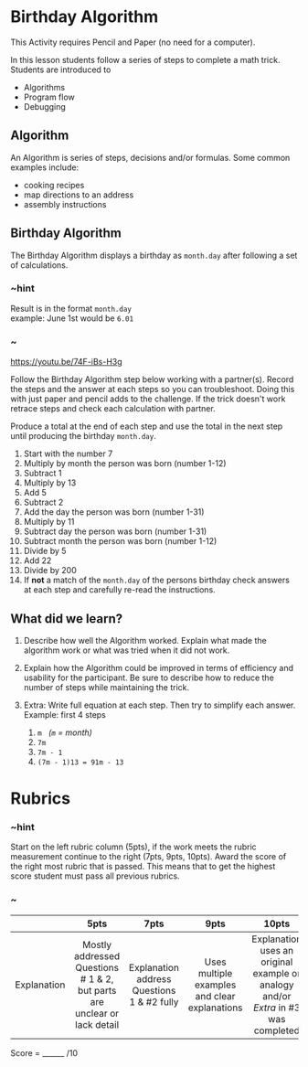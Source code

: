 # Birthday Algorithm
This Activity requires Pencil and Paper (no need for a computer).

In this lesson students follow a series of steps to complete a math trick. Students are introduced to 
* Algorithms  
* Program flow  
* Debugging  

## Algorithm  

An Algorithm is series of steps, decisions and/or formulas. Some common examples include:  

* cooking recipes  
* map directions to an address  
* assembly instructions  

## Birthday Algorithm  

The Birthday Algorithm displays a birthday as `month.day` after following a set of calculations.  
### ~hint

Result is in the format `month.day`  
example: June 1st would be `6.01`

### ~

https://youtu.be/74F-iBs-H3g 

Follow the Birthday Algorithm step below working with a partner(s). Record the steps and the answer at each steps so you can troubleshoot. Doing this with just paper and pencil adds to the challenge. If the trick doesn't work retrace steps and check each calculation with partner. 

Produce a total at the end of each step and use the total in the next step until producing the birthday `month.day`. 
1. Start with the number 7  
2. Multiply by month the person was born (number 1-12)  
3. Subtract 1  
4. Multiply by 13  
5. Add 5  
6. Subtract 2  
7. Add the day the person was born (number 1-31)  
8. Multiply by 11  
8. Subtract day the person was born (number 1-31)  
10. Subtract month the person was born (number 1-12)  
11. Divide by 5  
12. Add 22  
13. Divide by 200  
14. If **not** a match of the `month.day` of the persons birthday check answers at each step and carefully re-read the instructions.  

## What did we learn? 

1. Describe how well the Algorithm worked.  Explain what made the algorithm work or what was tried when it did not work.  
2. Explain how the Algorithm could be improved in terms of efficiency and usability for the participant. Be sure to describe how to reduce the number of steps while maintaining the trick.  
3. Extra: Write full equation at each step. Then try to simplify each answer. Example: first 4 steps   

    1. `m`  &nbsp; *(`m` = month)*
    2. `7m`
    3. `7m - 1`  
    4. `(7m - 1)13 = 91m - 13` 

# Rubrics

### ~hint
Start on the left rubric column (5pts), if the work meets the rubric measurement continue to the right (7pts, 9pts, 10pts). Award the score of the right most rubric that is passed.  This means that to get the highest score student must pass all previous rubrics.
### ~

|   | 5pts | 7pts | 9pts | 10pts |
|:---:|:---:|:---:|:---:|:---:|
| Explanation | Mostly addressed Questions # 1 & 2, but parts are unclear or lack detail | Explanation address Questions 1 & #2 fully | Uses multiple examples and clear explanations |  Explanation uses an original example or analogy and/or  *Extra* in #3 was completed |

Score = \_\_\_\_\_\_ /10